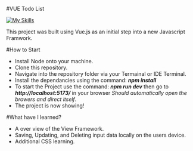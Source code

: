 #VUE Todo List

[![My Skills](https://skillicons.dev/icons?i=js,vue,html,css)](https://skillicons.dev)

This project was built using Vue.js as an initial step into a new Javascript Framwork.

#How to Start

* Install Node onto your machine.
* Clone this repository.
* Navigate into the repository folder via your Termainal or IDE Terminal.
* Install the dependancies using the command: ***npm install***
* To start the Project use the command: ***npm run dev*** then go to  ***http://localhost:5173/*** in your browser *Should automatically open the browers and direct itself*.
* The project is now showing!

#What have I learned?

* A over view of the View Framework.
* Saving, Updating, and Deleting input data locally on the users device.
* Additional CSS learning.